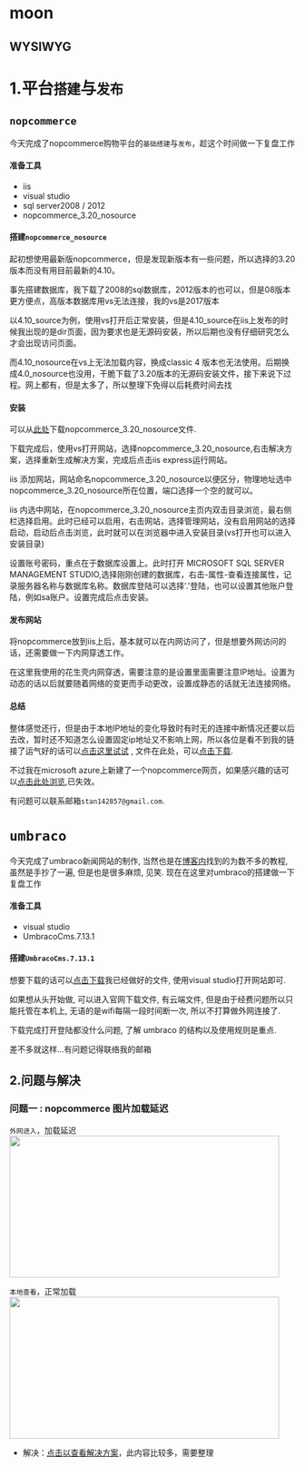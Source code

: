 # moon
## WYSIWYG
# 1.平台`搭建`与`发布`

## `nopcommerce`

今天完成了nopcommerce购物平台的`基础搭建`与`发布`，趁这个时间做一下复盘工作

#### 准备工具
* iis
* visual studio
* sql server2008 / 2012
* nopcommerce_3.20_nosource

#### 搭建`nopcommerce_nosource`

起初想使用最新版nopcommerce，但是发现新版本有一些问题，所以选择的3.20版本而没有用目前最新的4.10。<br>

事先搭建数据库，我下载了2008的sql数据库，2012版本的也可以，但是08版本更方便点，高版本数据库用vs无法连接，我的vs是2017版本<br>

以4.10_source为例，使用vs打开后正常安装，但是4.10_source在iis上发布的时候我出现的是dir页面，因为要求也是无源码安装，所以后期也没有仔细研究怎么才会出现访问页面。<br>

而4.10_nosource在vs上无法加载内容，换成classic 4 版本也无法使用。后期换成4.0_nosource也没用，干脆下载了3.20版本的无源码安装文件，接下来说下过程。网上都有，但是太多了，所以整理下免得以后耗费时间去找<br>

#### 安装

可以从[此处](https://github.com/nopSolutions/nopCommerce/releases?after=release-3.60)下载nopcommerce_3.20_nosource文件.<br>

下载完成后，使用vs打开网站，选择nopcommerce_3.20_nosource,右击解决方案，选择重新生成解决方案，完成后点击iis express运行网站。<br>

iis 添加网站，网站命名nopcommerce_3.20_nosource以便区分，物理地址选中nopcommerce_3.20_nosource所在位置，端口选择一个空的就可以。<br>

iis 内选中网站，在nopcommerce_3.20_nosource主页内双击目录浏览，最右侧栏选择启用。此时已经可以启用，右击网站，选择管理网站，没有启用网站的选择启动，启动后点击浏览，此时就可以在浏览器中进入安装目录(vs打开也可以进入安装目录)<br>

设置账号密码，重点在于数据库设置上。此时打开 MICROSOFT SQL SERVER MANAGEMENT STUDIO,选择刚刚创建的数据库，右击-属性-查看连接属性，记录服务器名称与数据库名称。数据库登陆可以选择'.'登陆，也可以设置其他账户登陆，例如sa账户。设置完成后点击安装。
#### 发布网站

将nopcommerce放到iis上后，基本就可以在内网访问了，但是想要外网访问的话，还需要做一下内网穿透工作。<br>

在这里我使用的花生壳内网穿透，需要注意的是设置里面需要注意IP地址。设置为动态的话以后就要随着网络的变更而手动更改，设置成静态的话就无法连接网络。<br>

#### 总结

整体感觉还行，但是由于本地IP地址的变化导致时有时无的连接中断情况还要以后去改，暂时还不知道怎么设置固定ip地址又不影响上网，所以各位是看不到我的链接了运气好的话可以[点击这里试试](https://salamander.imdo.co/) , 文件在此处，可以[点击下载](https://pan.baidu.com/s/1HKPFsTvrWvsxL6oHIpaIgw).<br>

不过我在microsoft azure上新建了一个nopcommerce网页，如果感兴趣的话可以[点击此处浏览](https://nopcom.chinacloudsites.cn),已失效。<br>

有问题可以联系邮箱`stan142857@gmail.com`.<br>

# `umbraco`

今天完成了umbraco新闻网站的制作, 当然也是在[博客内](https://www.cnblogs.com/haijd/p/Umbraco-Getting-Started-7.html)找到的为数不多的教程, 虽然是手抄了一遍, 但是也是很多麻烦, 见笑. 现在在这里对umbraco的搭建做一下复盘工作

#### 准备工具
* visual studio
* UmbracoCms.7.13.1

#### 搭建`UmbracoCms.7.13.1`

想要下载的话可以[点击下载](https://github.com/stannauyiel/moon/tree/master/UmbracoCms.7.13.1_%E6%96%B0%E9%97%BB%E7%BD%91%E7%AB%99%E5%88%B6%E4%BD%9C)我已经做好的文件, 使用visual studio打开网站即可.

如果想从头开始做, 可以进入官网下载文件, 有云端文件, 但是由于经费问题所以只能托管在本机上, 无语的是wifi每隔一段时间断一次, 所以不打算做外网连接了.

下载完成打开登陆都没什么问题, 了解 umbraco 的结构以及使用规则是重点.

差不多就这样...有问题记得联络我的邮箱

## 2.问题与解决

### 问题一 : nopcommerce 图片加载延迟<br>

 `外网进入`，加载延迟<br><img src="https://github.com/stannauyiel/moon/blob/master/pictures/High%20delay%2C%20unable%20to%20load.png" width="475" height="250"/><br>

`本地查看`，正常加载<br>
<img src="https://github.com/stannauyiel/moon/blob/master/pictures/Images_of_normal.png" width="475" height="250"/><br>
* 解决：[点击以查看解决方案](https://www.cnblogs.com/EntityFramework/articles/2918510.html)，此内容比较多，需要整理<br>
